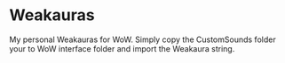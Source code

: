 # Weakauras
My personal Weakauras for WoW.
Simply copy the CustomSounds folder your to WoW interface folder and import the Weakaura string.
